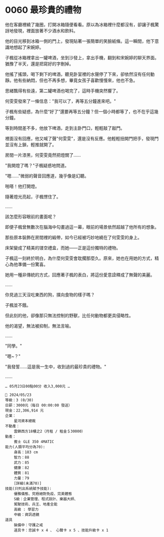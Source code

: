 # 0060 最珍貴的禮物

他在客廳裡繞了幾圈，打開冰箱隨便看看。原以為冰箱裡什麼都沒有，卻讓子楓驚訝地發現，裡面放著不少酒水和飲料。

他的目光移到冰箱一側的門上，發現貼著一張簡單的笑臉紙條。這一瞬間，他下意識地想起了宋婉婷。

子楓從冰箱裡拿出一罐啤酒，坐到沙發上，拿出手機，翻到和宋婉婷的聊天界面。猶豫了半天，還是把寫好的字刪掉。

他搖了搖頭，喝下剩下的啤酒，聽見卧室裡的水聲停了下來，卻依然沒有任何動靜。他有些納悶，但也不再多想，畢竟女孩子喜歡慢慢來，他也不急。

思緒飄得有些遠，第二罐啤酒也喝完了，這時手機突然響了。

何雯雯發來了一條信息："我可以了，再等五分鐘進來吧。"

子楓有些疑惑，為什麼“好了”還要再等五分鐘？但一個小時都等了，也不在乎這幾分鐘。

等到時間差不多，他放下啤酒，走到主卧門口，輕輕敲了敲門。

裡面沒有回應，他又喊了聲"何雯雯"，還是沒有反應。他輕輕扭開門把手，發現門並沒有上鎖，輕推就開了。

房間一片漆黑，何雯雯竟然把燈關了……

"我開燈了嗎？"子楓疑惑地問道。

"嗯……"微弱的聲音回應道，幾乎像是幻聽。

啪嗒！他打開燈。

隨著燈光亮起，子楓愣住了。

……

該怎麼形容眼前的畫面呢？

即便子楓曾無數次在腦海中勾畫過這一幕，眼前的場景依然超越了他所有的想象。

那些原本裝飾在房間裡的緞帶，如今已經被巧妙地繞在了何雯雯的身上。

床架變成了精美的镂空禮盒，而她——正是這份獨特的禮物。

子楓這一刻終於明白，為什麼何雯雯會耽擱那麼久。原來，她也在用她的方式，精心為他準備一份驚喜。

她用一種非傳統的方式，回應著子楓的表白，將這份愛意詮釋成了無聲的美麗。

……

你見過三天沒吃東西的狗，撲向食物的樣子嗎？

子楓並不餓。

但此刻的他，卻像那只無法控制的野獸，比任何動物都更具侵略性。

他的渴望，無法被抑制，無法言喻。

……

"同學。"

"嗯~？"

"我發誓……這是我一生中，收到過的最珍貴的禮物。"

……

`… 05月23日00點00分 收入3,000元 …`

```
📰 2024/05/23
等級：3 (0/30)
日薪：3000元（每日 00:00:00 發送）
現金：22,306,914 元
企業：
    星河資本總裁
不動產：
    雲錦西方18樓之2（月租 / 租金＄30000）
動產：
    賓士 GLE 350 4MATIC
能力(人類平均分為70):
    身高：183 cm
    智力：88
    武力：85
    健康：82
    體質：81
    力量：79
    [詳細(未滿70)]
技能(只列出系統賦予技能):
    優雅儀態、究極絕對免疫、完美體態
    S級：企業管理、程式設計、樂器大師、
    駕駛技術、兵王、地產全能
    高級 : 學習力
    中級：資訊透鏡
道具
    裝備中：守護之戒
    道具卡：忠誠卡 x 4 、 心聲卡 x 5 、技能升級卡 x 1

```